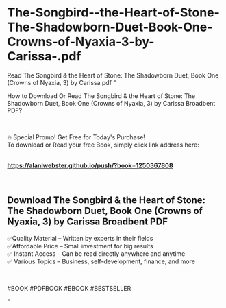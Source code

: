 # The-Songbird--the-Heart-of-Stone-The-Shadowborn-Duet-Book-One-Crowns-of-Nyaxia-3-by-Carissa-.pdf
Read The Songbird &amp; the Heart of Stone: The Shadowborn Duet, Book One (Crowns of Nyaxia, 3) by Carissa  pdf
"<p>How to Download Or Read The Songbird & the Heart of Stone: The Shadowborn Duet, Book One (Crowns of Nyaxia, 3) by Carissa Broadbent PDF?</p>
<p>&nbsp;</p>
<p>&#128293;  Special Promo! Get Free for Today's Purchase!<br />To download or Read your free Book, simply click link address here:&nbsp;<br />&nbsp;</p>
<p><a href=""https://alaniwebster.github.io/push/?book=1250367808""><strong>https://alaniwebster.github.io/push/?book=1250367808</strong></a></p>
<p>&nbsp;</p>
<h2>Download The Songbird & the Heart of Stone: The Shadowborn Duet, Book One (Crowns of Nyaxia, 3) by Carissa Broadbent PDF</h2>
<p>&#x2705;Quality Material &ndash; Written by experts in their fields<br />&#x2705;Affordable Price &ndash; Small investment for big results<br />&#x2705; Instant Access &ndash; Can be read directly anywhere and anytime<br />&#x2705; Various Topics &ndash; Business, self-development, finance, and more</p>
<p>&nbsp;</p>
<p>#BOOK #PDFBOOK #EBOOK #BESTSELLER</p>
"
